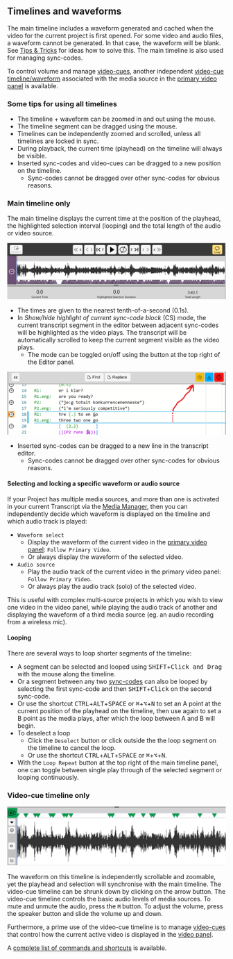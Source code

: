 ## Timelines and waveforms

The main timeline includes a waveform generated and cached when the video for the current project is first opened.
For some video and audio files, a waveform cannot be generated.
In that case, the waveform will be blank.
See [Tips & Tricks](tips.md) for ideas how to solve this.
The main timeline is also used for managing sync-codes.

To control volume and manage [video-cues](video.md), another independent [video-cue timeline/waveform](#media) associated with the media source in the [primary video panel](video.md) is available.

### Some tips for using all timelines

- The timeline + waveform can be zoomed in and out using the mouse.
- The timeline segment can be dragged using the mouse.
- Timelines can be independently zoomed and scrolled, unless all timelines are locked in sync.
- During playback, the current time (playhead) on the timeline will always be visible.
- Inserted sync-codes and video-cues can be dragged to a new position on the timeline.
    - Sync-codes cannot be dragged over other sync-codes for obvious reasons.

### Main timeline only

The main timeline displays the current time at the position of the playhead, the highlighted selection interval (looping) and the total length of the audio or video source.

[![Main timeline](images/timeline/main-timeline.png)](images/timeline/main-timeline.png)

- The times are given to the nearest tenth-of-a-second (0.1s).
- In _Show/hide highlight of current sync-code block_ (CS) mode, the current transcript segment in the editor between adjacent sync-codes will be highlighted as the video plays.
The transcript will be automatically scrolled to keep the current segment visible as the video plays.
    - The mode can be toggled on/off using the button at the top right of the Editor panel.

[![Toggles](images/timeline/toggle.png)](images/timeline/main-toggle.png)

- Inserted sync-codes can be dragged to a new line in the transcript editor.
    - Sync-codes cannot be dragged over other sync-codes for obvious reasons.

#### Selecting and locking a specific waveform or audio source

If your Project has multiple media sources, and more than one is activated in your current Transcript via the [Media Manager](media.md), then you can independently decide which waveform is displayed on the timeline and which audio track is played:

- `Waveform select`
    - Display the waveform of the current video in the [primary video panel](video.md): `Follow Primary Video`.
    - Or always display the waveform of the selected video.
- `Audio source`
    - Play the audio track of the current video in the primary video panel: `Follow Primary Video`.
    - Or always play the audio track (solo) of the selected video.

This is useful with complex multi-source projects in which you wish to view one video in the video panel, while playing the audio track of another and displaying the waveform of a third media source (eg. an audio recording from a wireless mic).

#### Looping

There are several ways to loop shorter segments of the timeline:

- A segment can be selected and looped using <kbd>SHIFT</kbd>+<kbd>Click and Drag</kbd> with the mouse along the timeline.
- Or a segment between any two [sync-codes](sync-code.md) can also be looped by selecting the first sync-code and then <kbd>SHIFT</kbd>+<kbd>Click</kbd> on the second sync-code.
- Or use the shortcut <kbd>CTRL</kbd>+<kbd>ALT</kbd>+<kbd>SPACE</kbd> or <kbd>⌘</kbd>+<kbd>⌥</kbd>+<kbd>N</kbd> to set an A point at the current position of the playhead on the timeline, then use again to set a B point as the media plays, after which the loop between A and B will begin.
- To deselect a loop
    - Click the `Deselect` button or click outside the the loop segment on the timeline to cancel the loop.
    - Or use the shortcut <kbd>CTRL</kbd>+<kbd>ALT</kbd>+<kbd>SPACE</kbd> or <kbd>⌘</kbd>+<kbd>⌥</kbd>+<kbd>N</kbd>.
- With the `Loop Repeat` button at the top right of the main timeline panel, one can toggle between single play through of the selected segment or looping continuously.

### Video-cue timeline only  <a id='video-cue'></a>

[![Video-cue timeline](images/timeline/video-cue-timeline.png)](images/timeline/video-cue-timeline.png)

The waveform on this timeline is independently scrollable and zoomable, yet the playhead and selection will synchronise with the main timeline.
The video-cue timeline can be shrunk down by clicking on the arrow button.
The video-cue timeline controls the basic audio levels of media sources.
To mute and unmute the audio, press the `M` button.
To adjust the volume, press the speaker button and slide the volume up and down.

Furthermore, a prime use of the video-cue timeline is to manage [video-cues](cues.md) that control how the current active video is displayed in the [video panel](video.md).

A [complete list of commands and shortcuts](commands.md) is available.
